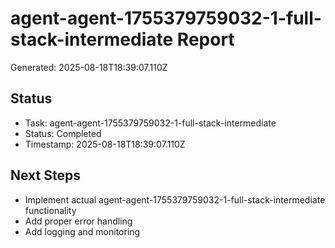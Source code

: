 # agent-agent-1755379759032-1-full-stack-intermediate Report

Generated: 2025-08-18T18:39:07.110Z

## Status
- Task: agent-agent-1755379759032-1-full-stack-intermediate
- Status: Completed
- Timestamp: 2025-08-18T18:39:07.110Z

## Next Steps
- Implement actual agent-agent-1755379759032-1-full-stack-intermediate functionality
- Add proper error handling
- Add logging and monitoring
